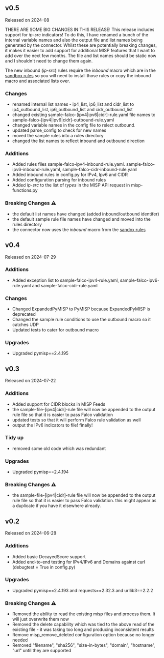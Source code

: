 ## v0.5

Released on 2024-08

THERE ARE SOME BIG CHANGES IN THIS RELEASE!  This release includes support for *ip-src* indicators!  To do this, I have renamed a bunch of the internal variable names and also the output file and list names being generated by the connector.  Whilst these are potentially breaking changes, it makes it easier to add support for additional MISP features that I want to add over the next few months.  The file and list names should be static now and I shouldn't need to change them again.

The new inbound (*ip-src*) rules require the *inbound* macro which are in the [sandbox rules](https://github.com/falcosecurity/rules/blob/main/rules/falco-sandbox_rules.yaml) so you will need to install those rules or copy the inbound macro and associated lists over.

### Changes
* renamed internal list names - ip4_list, ip6_list and cidr_list to ip4_outbound_list, ip6_outbound_list and cidr_outbound_list
* changed existing sample-falco-[ipv4|ipv6|cidr]-rule.yaml file names to sample-falco-[ipv4|ipv6|cidr]-outbound-rule.yaml
* changed variable names in the config file to relect outbound.
* updated parse_config to check for new names
* moved the sample rules into a rules directory
* changed the list names to reflect inbound and outbound direction

### Additions
* Added rules files sample-falco-ipv4-inbound-rule.yaml. sample-falco-ipv6-inbound-rule.yaml, sample-falco-cidr-inbound-rule.yaml
* Added inbound rules in config.py for IPv4, Ipv6 and CIDR 
* Added configuration parsing for inbound rules
* Added *ip-src* to the list of *types* in the MISP API request in misp-functions.py

### Breaking Changes :warning:
* the default list names have changed (added inbound/outbound identifer)
* the default sample rule file names have changed and moved into the rules directory
* the connector now uses the *inbound* macro from the [sandox rules](https://github.com/falcosecurity/rules/blob/main/rules/falco-sandbox_rules.yaml)


## v0.4

Released on 2024-07-29

### Additions
* Added exception list to sample-falco-ipv4-rule.yaml, sample-falco-ipv6-rule.yaml and sample-falco-cidr-rule.yaml

### Changes
* Changed ExpandedPyMISP to PyMISP because ExpandedPyMISP is deprecated
* Changed the sample rule conditions to use the outbound macro so it catches UDP
* Updated tests to cater for outbound macro

### Upgrades
* Upgraded pymisp==2.4.195

## v0.3

Released on 2024-07-22

### Additions
* Added support for CIDR blocks in MISP Feeds
* the sample-file-[ipv4|cidr]-rule file will now be appended to the output rule file so that it is easier to pass Falco validation
* updated tests so that it will perform Falco rule validation as well
* output the IPv6 indicators to file!  finally!

### Tidy up
* removed some old code which was redundant

### Upgrades
* Upgraded pymisp==2.4.194

### Breaking Changes :warning:
* the sample-file-[ipv4|cidr]-rule file will now be appended to the output rule file so that it is easier to pass Falco validation.  this might appear as a duplicate if you have it elsewhere already.

## v0.2

Released on 2024-06-28

### Additions
* Added basic DecayedScore support
* Added end-to-end testing for IPv4/IPv6 and Domains against curl (debugtest = True in config.py)

### Upgrades
* Upgraded pymisp==2.4.193 and requests==2.32.3 and urllib3==2.2.2

### Breaking Changes :warning:
* Removed the ability to read the existing misp files and process them.  It will just overwrite them now
* Removed the delete capability which was tied to the above read of the existing file - it was taking too long and producing inconsistent results
* Remove misp_remove_deleted configuration option because no longer needed
* Removed "filename", "sha256", "size-in-bytes", "domain", "hostname", "url" until they are supported
